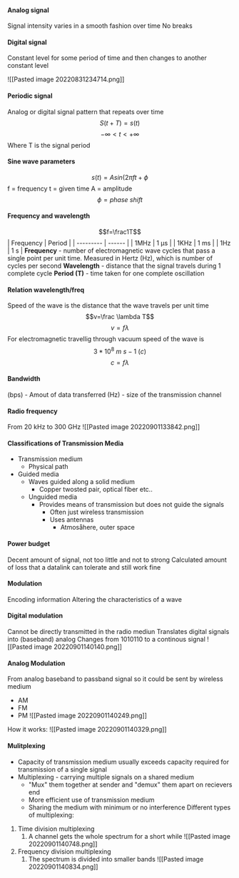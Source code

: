 #### Analog signal
Signal intensity varies in a smooth fashion over time
	No breaks

#### Digital signal
Constant level for some period of time and then changes to another constant level

![[Pasted image 20220831234714.png]]

#### Periodic signal
Analog or digital signal pattern that repeats over time $$S(t+T)=s(t)$$ $$-\infty < t < +\infty$$
Where T is the signal period

#### Sine wave parameters
$$s(t)=Asin(2\pi ft+\phi$$
f = frequency
t = given time
A = amplitude
$$\phi = phase\ shift$$
#### Frequency and wavelength
$$f=\frac1T$$
| Frequency | Period |
| --------- | ------ |
| 1MHz      | 1 µs   |
| 1KHz      | 1 ms   |
| 1Hz       | 1 s    |
**Frequency** - number of electromagnetic wave cycles that pass a single point per unit time. Measured in Hertz (Hz), which is number of cycles per second
**Wavelength** - distance that the signal travels during 1 complete cycle
**Period (T)** - time taken for one complete oscillation

#### Relation wavelength/freq
Speed of the wave is the distance that the wave travels per unit time
$$v=\frac \lambda T$$
$$v=f\lambda$$
For electromagnetic travellig through vacuum speed of the wave is $$3*10^8 \ m\ s-1\ (c)$$ $$c=f\lambda$$
#### Bandwidth
(bps) - Amout of data transferred
(Hz) - size of the transmission channel

#### Radio frequency
From 20 kHz to 300 GHz
![[Pasted image 20220901133842.png]]

#### Classifications of Transmission Media
- Transmission medium
	- Physical path
- Guided media
	- Waves guided along a solid medium
		- Copper twosted pair, optical fiber etc..
	- Unguided media
		- Provides means of transmission but does not guide the signals
			- Often just wireless transmission
			- Uses antennas
				- Atmosåhere, outer space

#### Power budget
Decent amount of signal, not too little and not to strong
Calculated amount of loss that a datalink can tolerate and still work fine

#### Modulation
Encoding information
	Altering the characteristics of a wave

#### Digital modulation
Cannot be directly transmitted in the radio mediun
Translates digital signals into (baseband) analog
Changes from 1010110 to a continous signal
![[Pasted image 20220901140140.png]]

#### Analog Modulation
From analog baseband to passband signal so it could be sent by wireless medium
- AM
- FM
- PM
![[Pasted image 20220901140249.png]]

How it works:
![[Pasted image 20220901140329.png]]

#### Mulitplexing
- Capacity of transmission medium usually exceeds capacity required for transmission of a single signal 
- Multiplexing - carrying multiple signals on a shared medium 
	- "Mux" them together at sender and "demux" them apart on recievers end
	- More efficient use of transmission medium 
	- Sharing the medium with minimum or no interference
Different types of multiplexing:
1. Time division multiplexing
	1. A channel gets the whole spectrum for a short while
![[Pasted image 20220901140748.png]]
2. Frequency division multiplexing 
	1. The spectrum is divided into smaller bands
![[Pasted image 20220901140834.png]]
